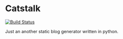 # Catstalk
[![Build Status](https://semaphoreci.com/api/v1/helloqiuwillfuckeveryone/catstalk/branches/master/badge.svg)](https://semaphoreci.com/helloqiuwillfuckeveryone/catstalk)

Just an another static blog generator written in python.
